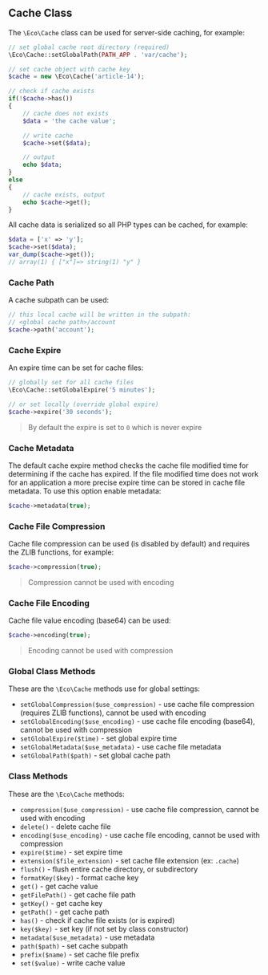 ## Cache Class
The `\Eco\Cache` class can be used for server-side caching, for example:
```php
// set global cache root directory (required)
\Eco\Cache::setGlobalPath(PATH_APP . 'var/cache');

// set cache object with cache key
$cache = new \Eco\Cache('article-14');

// check if cache exists
if(!$cache->has())
{
    // cache does not exists
    $data = 'the cache value';

    // write cache
    $cache->set($data);

    // output
    echo $data;
}
else
{
    // cache exists, output
    echo $cache->get();
}
```
All cache data is serialized so all PHP types can be cached, for example:
```php
$data = ['x' => 'y'];
$cache->set($data);
var_dump($cache->get());
// array(1) { ["x"]=> string(1) "y" } 
```

### Cache Path
A cache subpath can be used:
```php
// this local cache will be written in the subpath:
// <global cache path>/account
$cache->path('account');
```

### Cache Expire
An expire time can be set for cache files:
```php
// globally set for all cache files
\Eco\Cache::setGlobalExpire('5 minutes');

// or set locally (override global expire)
$cache->expire('30 seconds');
```
> By default the expire is set to `0` which is never expire

### Cache Metadata
The default cache expire method checks the cache file modified time for determining if the cache has expired. If the file modified time does not work for an application a more precise expire time can be stored in cache file metadata. To use this option enable metadata:
```php
$cache->metadata(true);
```

### Cache File Compression
Cache file compression can be used (is disabled by default) and requires the ZLIB functions, for example:
```php
$cache->compression(true);
```
> Compression cannot be used with encoding

### Cache File Encoding
Cache file value encoding (base64) can be used:
```php
$cache->encoding(true);
```
> Encoding cannot be used with compression

### Global Class Methods
These are the `\Eco\Cache` methods use for global settings:
- `setGlobalCompression($use_compression)` - use cache file compression (requires ZLIB functions), cannot be used with encoding
- `setGlobalEncoding($use_encoding)` - use cache file encoding (base64), cannot be used with compression
- `setGlobalExpire($time)` - set global expire time
- `setGlobalMetadata($use_metadata)` - use cache file metadata
- `setGlobalPath($path)` - set global cache path

### Class Methods
These are the `\Eco\Cache` methods:
- `compression($use_compression)` - use cache file compression, cannot be used with encoding
- `delete()` - delete cache file
- `encoding($use_encoding)` - use cache file encoding, cannot be used with compression
- `expire($time)` - set expire time
- `extension($file_extension)` - set cache file extension (ex: `.cache`)
- `flush()` - flush entire cache directory, or subdirectory
- `formatKey($key)` - format cache key
- `get()` - get cache value
- `getFilePath()` - get cache file path
- `getKey()` - get cache key
- `getPath()` - get cache path
- `has()` - check if cache file exists (or is expired)
- `key($key)` - set key (if not set by class constructor)
- `metadata($use_metadata)` - use metadata
- `path($path)` - set cache subpath
- `prefix($name)` - set cache file prefix
- `set($value)` - write cache value